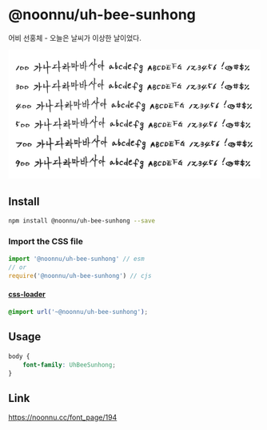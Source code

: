 # @noonnu/uh-bee-sunhong

어비 선홍체 - 오늘은 날씨가 이상한 날이었다.

![example](./example.png)

## Install

```bash
npm install @noonnu/uh-bee-sunhong --save
```

### Import the CSS file

```js
import '@noonnu/uh-bee-sunhong' // esm
// or
require('@noonnu/uh-bee-sunhong') // cjs
```

#### [css-loader](https://github.com/webpack-contrib/css-loader)

```css
@import url('~@noonnu/uh-bee-sunhong');
```

## Usage

```css
body {
    font-family: UhBeeSunhong;
}
```

## Link

https://noonnu.cc/font_page/194
